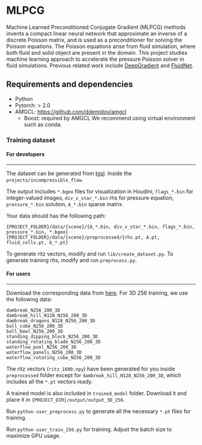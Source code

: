 # MLPCG

Machine Learned Preconditioned Conjugate Gradient (MLPCG) methods invents a compact linear neural network that approximate an inverse of a discrete Poisson matrix, and is used as a preconditioner for solving the Poisson equations. The Poisson equations arise from fluid simulation, where both fluid and solid object are present in the domain.
This project studies machine learning approach to accelerate the pressure Poisson solver in fluid simulations. Previous related work include [DeepGradient](https://arxiv.org/pdf/2205.10763.pdf) and [FluidNet](https://arxiv.org/pdf/1607.03597.pdf).


## Requirements and dependencies
* Python
* Pytorch: > 2.0
* AMGCL: https://github.com/ddemidov/amgcl
    * Boost: required by AMGCL
We recommend using virtual environment such as conda.

### Training dataset


#### For developers
---

The dataset can be generated from [tgsl](https://gitlab.com/teran-group/tgsl). Inside the `projects/incompressible_flow`.

The output includes `*.bgeo` files for visualization in Houdini, `flags_*.bin` for integer-valued images, `div_v_star_*.bin` rhs for pressure equation, `pressure_*.bin` solution, `A_*.bin` sparse matrix.

Your data should has the following path:
```
{PROJECT_FOLDER}/data/{scene}/{A_*.bin, div_v_star_*.bin, flags_*.bin, pressure_*.bin, *.bgeo}
{PROJECT_FOLDER}/data/{scene}/preprocessed/{rhs.pt, A.pt, fluid_cells.pt, b_*.pt}
```

To generate ritz vectors, modify and run `lib/create_dataset.py`. To generate training rhs, modify and run `preprocess.py`.

#### For users
---
Download the corresponding data from [here](https://drive.google.com/drive/folders/1q1D5LJmQqfNcJUDj5x3tC5cpIyRoSyGR?usp=drive_link). For 3D 256 training, we use the following data:
```
dambreak_N256_200_3D
dambreak_hill_N128_N256_200_3D
dambreak_dragons_N128_N256_200_3D
ball_cube_N256_200_3D
ball_bowl_N256_200_3D
standing_dipping_block_N256_200_3D
standing_rotating_blade_N256_200_3D
waterflow_pool_N256_200_3D
waterflow_panels_N256_200_3D
waterflow_rotating_cube_N256_200_3D
```

The ritz vectors (`ritz_1600.npy`) have been generated for you inside `preprocessed` folder except for `dambreak_hill_N128_N256_200_3D`, which includes all the `*.pt` vectors ready.

A trained model is also included in `trained_model` folder. Download it and place it in `{PROJECT_DIR}/output/output_3D_256`.

Run `python user_preprocess.py` to generate all the necessary `*.pt` files for training.

Run `python user_train_256.py` for training. Adjust the batch size to maximize GPU usage.

